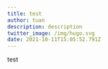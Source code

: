 ```yaml
---
title: test
author: tuan
description: description
twitter_image: /img/hugo.svg
date: 2021-10-11T15:05:52.791Z
---
```

test